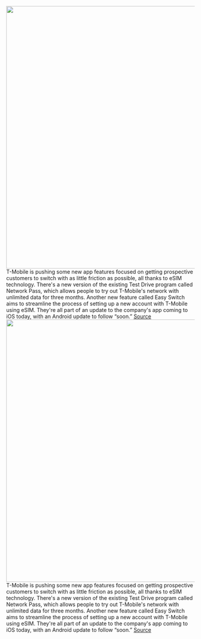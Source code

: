 <img src='https://cdn.vox-cdn.com/thumbor/IoQYwy0D8kn_PK50qQnEWH4d74k=/0x0:2040x1360/1200x800/filters:focal(857x517:1183x843)/cdn.vox-cdn.com/uploads/chorus_image/image/71307808/acastro_STK067__01.0.jpg' width='700px' /><br/>
T-Mobile is pushing some new app features focused on getting prospective customers to switch with as little friction as possible, all thanks to eSIM technology. There's a new version of the existing Test Drive program called Network Pass, which allows people to try out T-Mobile's network with unlimited data for three months. Another new feature called Easy Switch aims to streamline the process of setting up a new account with T-Mobile using eSIM. They're all part of an update to the company's app coming to iOS today, with an Android update to follow “soon.”
<a href='https://www.theverge.com/2022/8/31/23329133/t-mobile-app-network-pass-easy-switch-esim'> Source <a/><img src='https://cdn.vox-cdn.com/thumbor/IoQYwy0D8kn_PK50qQnEWH4d74k=/0x0:2040x1360/1200x800/filters:focal(857x517:1183x843)/cdn.vox-cdn.com/uploads/chorus_image/image/71307808/acastro_STK067__01.0.jpg' width='700px' /><br/>
T-Mobile is pushing some new app features focused on getting prospective customers to switch with as little friction as possible, all thanks to eSIM technology. There's a new version of the existing Test Drive program called Network Pass, which allows people to try out T-Mobile's network with unlimited data for three months. Another new feature called Easy Switch aims to streamline the process of setting up a new account with T-Mobile using eSIM. They're all part of an update to the company's app coming to iOS today, with an Android update to follow “soon.”
<a href='https://www.theverge.com/2022/8/31/23329133/t-mobile-app-network-pass-easy-switch-esim'> Source <a/>